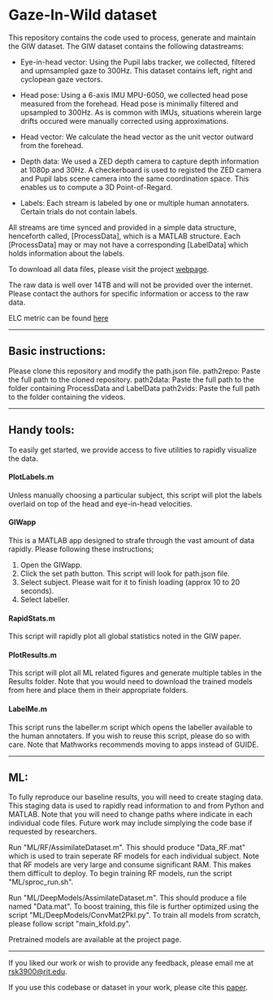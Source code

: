 # Gaze-In-Wild dataset

This repository contains the code used to process, generate and maintain the GIW dataset. The GIW dataset contains the following datastreams:

* Eye-in-head vector: Using the Pupil labs tracker, we collected, filtered and upmsampled gaze to 300Hz. This dataset contains left, right and cyclopean gaze vectors.

* Head pose: Using a 6-axis IMU MPU-6050, we collected head pose measured from the forehead. Head pose is minimally filtered and upsampled to 300Hz. As is common with IMUs, situations wherein large drifts occured were manually corrected using approximations.

* Head vector: We calculate the head vector as the unit vector outward from the forehead.

* Depth data: We used a ZED depth camera to capture depth information at 1080p and 30Hz. A checkerboard is used to registed the ZED camera and Pupil labs scene camera into the same coordination space. This enables us to compute a 3D Point-of-Regard.

* Labels: Each stream is labeled by one or multiple human annotaters. Certain trials do not contain labels.

All streams are time synced and provided in a simple data structure, henceforth called, [ProcessData], which is a MATLAB structure. Each [ProcessData] may or may not have a corresponding [LabelData] which holds information about the labels.

To download all data files, please visit the project [webpage](http://www.cis.rit.edu/~rsk3900/gaze-in-wild/).

The raw data is well over 14TB and will not be provided over the internet. Please contact the authors for specific information or access to the raw data.

ELC metric can be found [here](https://bitbucket.org/GeorgeARYoung/elc_metric/src/master/)

----------------------------
## Basic instructions:

Please clone this repository and modify the path.json file.
path2repo: Paste the full path to the cloned repository.
path2data: Paste the full path to the folder containing ProcessData and LabelData
path2vids: Paste the full path to the folder containing the videos.

----------------------------
## Handy tools:

To easily get started, we provide access to five utilities to rapidly visualize the data.

#### PlotLabels.m
Unless manually choosing a particular subject, this script will plot the labels overlaid on top of the head and eye-in-head velocities.

#### GIWapp
This is a MATLAB app designed to strafe through the vast amount of data rapidly.
Please following these instructions;
1. Open the GIWapp.
2. Click the set path button. This script will look for path.json file.
3. Select subject. Please wait for it to finish loading (approx 10 to 20 seconds).
4. Select labeller.

#### RapidStats.m
This script will rapidly plot all global statistics noted in the GIW paper.

#### PlotResults.m
This script will plot all ML related figures and generate multiple tables in the Results folder. Note that you would need to download the trained models from here and place them in their appropriate folders.

#### LabelMe.m
This script runs the labeller.m script which opens the labeller available to the human annotaters. If you wish to reuse this script, please do so with care. Note that Mathworks recommends moving to apps instead of GUIDE.

---------------------------
## ML:

To fully reproduce our baseline results, you will need to create staging data. This staging data is used to rapidly read information to and from Python and MATLAB. Note that you will need to change paths where indicate in each individual code files. Future work may include simplying the code base if requested by researchers.

Run "ML/RF/AssimilateDataset.m". This should produce "Data_RF.mat" which is used to train seperate RF models for each individual subject. Note that RF models are very large and consume significant RAM. This makes them difficult to deploy. To begin training RF models, run the script "ML/sproc_run.sh".

Run "ML/DeepModels/AssimilateDataset.m". This should produce a file named "Data.mat". To boost training, this file is further optimized using the script "ML/DeepModels/ConvMat2Pkl.py". To train all models from scratch, please follow script "main_kfold.py".

Pretrained models are available at the project page.

---------------------------
If you liked our work or wish to provide any feedback, please email me at rsk3900@rit.edu.

If you use this codebase or dataset in your work, please cite this [paper](https://arxiv.org/abs/1905.13146).
